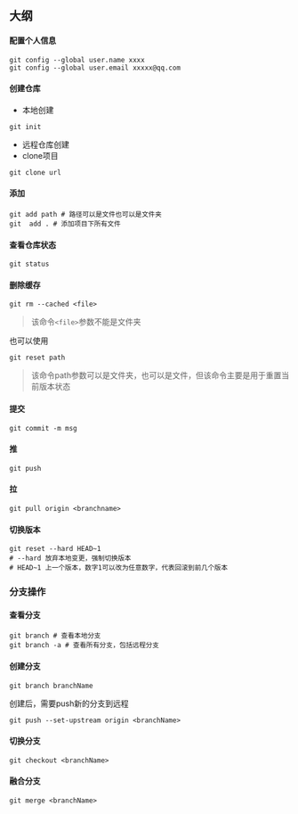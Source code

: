 ## 大纲
#### 配置个人信息
```shell script
git config --global user.name xxxx 
git config --global user.email xxxxx@qq.com
```
#### 创建仓库
- 本地创建
```shell script
git init
```
- 远程仓库创建
- clone项目
```shell script
git clone url
```
#### 添加
```shell script
git add path # 路径可以是文件也可以是文件夹
git  add . # 添加项目下所有文件
```
#### 查看仓库状态
```shell script
git status
```
#### 删除缓存
```shell script
git rm --cached <file>
```

> 该命令```<file>```参数不能是文件夹

也可以使用
```shell script
git reset path
```

> 该命令path参数可以是文件夹，也可以是文件，但该命令主要是用于重置当前版本状态
#### 提交
```shell script
git commit -m msg
```
#### 推
```shell script
git push
```
#### 拉
```shell script
git pull origin <branchname>
```
#### 切换版本
```shell script
git reset --hard HEAD~1
# --hard 放弃本地变更，强制切换版本
# HEAD~1 上一个版本，数字1可以改为任意数字，代表回滚到前几个版本
```
### 分支操作
#### 查看分支
```shell script
git branch # 查看本地分支
git branch -a # 查看所有分支，包括远程分支
```
#### 创建分支
```shell script
git branch branchName
```
创建后，需要push新的分支到远程
```shell script
git push --set-upstream origin <branchName>
```
#### 切换分支
```shell script
git checkout <branchName>
```
#### 融合分支
```shell script
git merge <branchName>
```